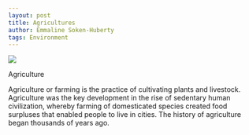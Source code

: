 ```yaml
---
layout: post
title: Agricultures
author: Emmaline Soken-Huberty
tags: Environment
---
```



<img class="image" src="{{ site.baseurl }}/assets/images/agricultures.jpg">

Agriculture


Agriculture or farming is the practice of cultivating plants and livestock. Agriculture was the key development in the rise of sedentary human civilization, whereby farming of domesticated species created food surpluses that enabled people to live in cities. The history of agriculture began thousands of years ago.

